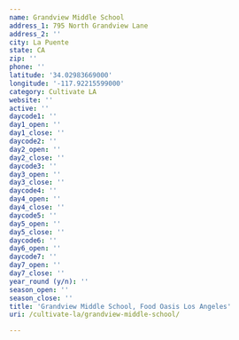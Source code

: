 ```yaml
---
name: Grandview Middle School
address_1: 795 North Grandview Lane
address_2: ''
city: La Puente
state: CA
zip: ''
phone: ''
latitude: '34.02983669000'
longitude: '-117.92215599000'
category: Cultivate LA
website: ''
active: ''
daycode1: ''
day1_open: ''
day1_close: ''
daycode2: ''
day2_open: ''
day2_close: ''
daycode3: ''
day3_open: ''
day3_close: ''
daycode4: ''
day4_open: ''
day4_close: ''
daycode5: ''
day5_open: ''
day5_close: ''
daycode6: ''
day6_open: ''
daycode7: ''
day7_open: ''
day7_close: ''
year_round (y/n): ''
season_open: ''
season_close: ''
title: 'Grandview Middle School, Food Oasis Los Angeles'
uri: /cultivate-la/grandview-middle-school/

---
```

